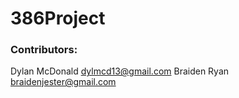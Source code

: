 # 386Project
### Contributors:
Dylan McDonald dylmcd13@gmail.com
Braiden Ryan braidenjester@gmail.com
